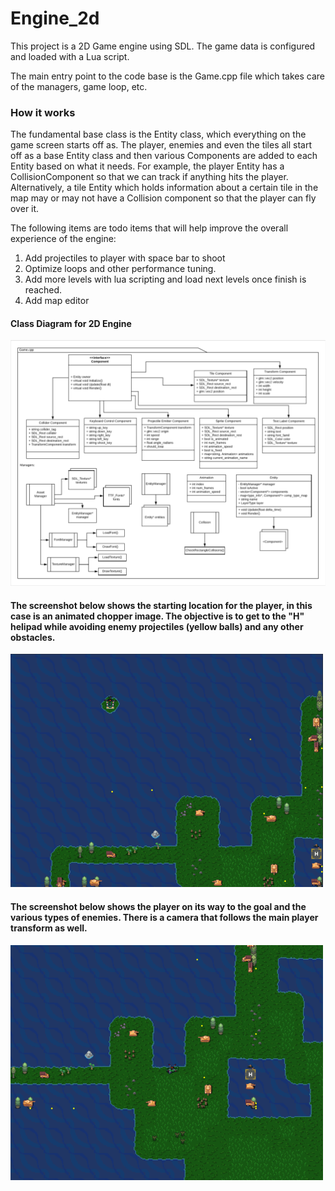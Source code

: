 # Engine_2d

This project is a 2D Game engine using SDL. The game data is configured and loaded with a Lua script.

The main entry point to the code base is the Game.cpp file which takes care of the managers, game loop, etc.

### How it works
The fundamental base class is the Entity class, which everything on the game screen starts off as. The player, enemies and even the tiles all start off as a base Entity class and then various Components are added to each Entity based on what it needs.
For example, the player Entity has a CollisionComponent so that we can track if anything hits the player. Alternatively, a tile Entity which holds information about a certain tile in the map may or may not have a Collision component so that the player can fly over it.


The following items are todo items that will help improve the overall experience of the engine:
1. Add projectiles to player with space bar to shoot
2. Optimize loops and other performance tuning.
3. Add more levels with lua scripting and load next levels once finish is reached.
4. Add map editor


#### Class Diagram for 2D Engine
![Alt text](https://github.com/mpro34/Engine_2d/blob/master/extra/class_diagram.png)

#### The screenshot below shows the starting location for the player, in this case is an animated chopper image. The objective is to get to the "H" helipad while avoiding enemy projectiles (yellow balls) and any other obstacles.
![Alt text](https://github.com/mpro34/Engine_2d/blob/master/extra/start_level_new.png)

#### The screenshot below shows the player on its way to the goal and the various types of enemies. There is a camera that follows the main player transform as well.
![Alt text](https://github.com/mpro34/Engine_2d/blob/master/extra/playing_new.png)
